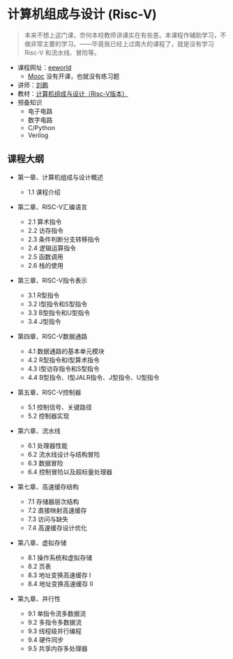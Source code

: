 # 计算机组成与设计 (Risc-V)
> 本来不想上这门课，奈何本校教师讲课实在有些差。本课程作辅助学习，不做非常主要的学习。——毕竟我已经上过南大的课程了，就是没有学习 Risc-V 和流水线、冒险等。

* 课程网址：[eeworld](http://training.eeworld.com.cn/course/6013)
    * [Mooc](https://www.icourse163.org/course/ZJU-1452997167) 没有开课，也就没有练习题
* 讲师：[刘鹏](https://person.zju.edu.cn/liupeng)
* 教材：[计算机组成与设计（Risc-V版本）](https://book.douban.com/subject/35088440/)
* 预备知识
    * 电子电路
    * 数字电路
    * C/Python
    * Verilog

## 课程大纲
* 第一章、计算机组成与设计概述
    * 1.1 课程介绍

* 第二章、RISC-V汇编语言
    * 2.1 算术指令
    * 2.2 访存指令
    * 2.3 条件判断分支转移指令
    * 2.4 逻辑运算指令
    * 2.5 函数调用
    * 2.6 栈的使用

* 第三章、RISC-V指令表示
    * 3.1 R型指令
    * 3.2 I型指令和S型指令
    * 3.3 B型指令和U型指令
    * 3.4 J型指令

* 第四章、RISC-V数据通路
    * 4.1 数据通路的基本单元模块
    * 4.2 R型指令和I型算术指令
    * 4.3 I型访存指令和S型指令
    * 4.4 B型指令、I型JALR指令、J型指令、U型指令

* 第五章、RISC-V控制器
    * 5.1 控制信号、关键路径
    * 5.2 控制器实现

* 第六章、流水线
    * 6.1 处理器性能
    * 6.2 流水线设计与结构冒险
    * 6.3 数据冒险
    * 6.4 控制冒险以及超标量处理器

* 第七章、高速缓存结构
    * 7.1 存储器层次结构
    * 7.2 直接映射高速缓存
    * 7.3 访问与缺失
    * 7.4 高速缓存设计优化

* 第八章、虚拟存储
    * 8.1 操作系统和虚拟存储
    * 8.2 页表
    * 8.3 地址变换高速缓存 I
    * 8.4 地址变换高速缓存 II

* 第九章、并行性
    * 9.1 单指令流多数据流
    * 9.2 多指令多数据流
    * 9.3 线程级并行编程
    * 9.4 硬件同步
    * 9.5 共享内存多处理器

